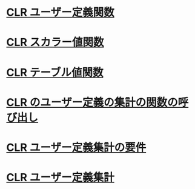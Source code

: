 # [CLR ユーザー定義関数](clr-user-defined-functions.md)
# [CLR スカラー値関数](clr-scalar-valued-functions.md)
# [CLR テーブル値関数](clr-table-valued-functions.md)
# [CLR のユーザー定義の集計の関数の呼び出し](clr-user-defined-aggregate-invoking-functions.md)
# [CLR ユーザー定義集計の要件](clr-user-defined-aggregates-requirements.md)
# [CLR ユーザー定義集計](clr-user-defined-aggregates.md)
